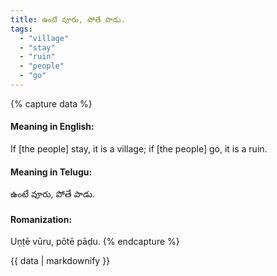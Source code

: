 ```yaml
---
title: ఉంటే వూరు, పోతే పాడు.
tags:
  - "village"
  - "stay"
  - "ruin"
  - "people"
  - "go"
---
```


{% capture data %}
#### Meaning in English:
If [the people] stay, it is a village; if [the people] go, it is a ruin.

#### Meaning in Telugu:
ఉంటే వూరు, పోతే పాడు.

#### Romanization:
Uṇṭē vūru, pōtē pāḍu.
{% endcapture %}

{{ data | markdownify }}

